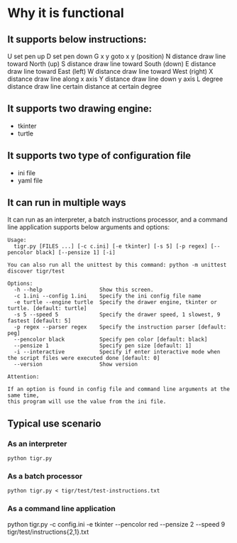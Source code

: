 # Why it is functional

## It supports below instructions:

U                   set pen up
D                   set pen down
G  x y              goto x y    (position)
N  distance         draw line toward North (up)
S  distance         draw line toward  South (down)
E  distance         draw line toward  East (left)
W  distance         draw line toward  West (right)
X  distance         draw line along x axis 
Y  distance         draw line down y axis 
L  degree distance  draw line certain distance at certain degree

## It supports two drawing engine:

- tkinter
- turtle

## It supports two type of configuration file

- ini file
- yaml file 

## It can run in multiple ways 

It can run as an interpreter, a batch instructions processor, and a command line application supports 
below arguments and options:

    Usage:
      tigr.py [FILES ...] [-c c.ini] [-e tkinter] [-s 5] [-p regex] [--pencolor black] [--pensize 1] [-i]
    
    You can also run all the unittest by this command: python -m unittest discover tigr/test
    
    Options:
      -h --help                  Show this screen.
      -c 1.ini --config 1.ini    Specify the ini config file name
      -e turtle --engine turtle  Specify the drawer engine, tkinter or turtle. [default: turtle]
      -s 5 --speed 5             Specify the drawer speed, 1 slowest, 9 fastest [default: 5]
      -p regex --parser regex    Specify the instruction parser [default: peg]
      --pencolor black           Specify pen color [default: black]
      --pensize 1                Specify pen size [default: 1]
      -i --interactive           Specify if enter interactive mode when the script files were executed done [default: 0]
      --version                  Show version
    
    Attention:
    
    If an option is found in config file and command line arguments at the same time,
    this program will use the value from the ini file.

## Typical use scenario

### As an interpreter

    python tigr.py 
    
### As a batch processor
    
    python tigr.py < tigr/test/test-instructions.txt
    
### As a command line application

   python tigr.py -c config.ini -e tkinter --pencolor red --pensize 2 --speed 9 tigr/test/instructions{2,1}.txt
   